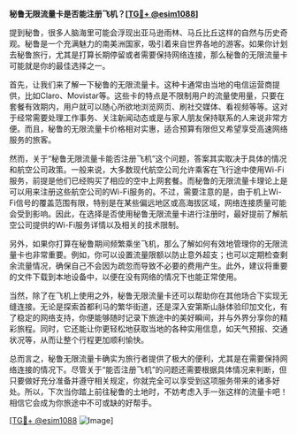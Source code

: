 **秘鲁无限流量卡是否能注册飞机？[[TG💪+ @esim1088](https://t.me/s/esim1088)]**

提到秘鲁，很多人脑海里可能会浮现出亚马逊雨林、马丘比丘这样的自然与历史奇观。秘鲁是一个充满魅力的南美洲国家，吸引着来自世界各地的游客。如果你计划去秘鲁旅行，尤其是打算长期停留或者需要保持网络连接，那么秘鲁的无限流量卡可能就是你的最佳选择之一。

首先，让我们来了解一下秘鲁的无限流量卡。这种卡通常由当地的电信运营商提供，比如Claro、Movistar等。这些卡的特点是不限制用户的流量使用量，只要在套餐有效期内，用户就可以随心所欲地浏览网页、刷社交媒体、看视频等等。这对于经常需要处理工作事务、关注新闻动态或是与家人朋友保持联系的人来说非常方便。而且，秘鲁的无限流量卡价格相对实惠，适合预算有限但又希望享受高速网络服务的旅客。

然而，关于“秘鲁无限流量卡能否注册飞机”这个问题，答案其实取决于具体的情况和航空公司政策。一般来说，大多数现代航空公司允许乘客在飞行途中使用Wi-Fi服务，前提是他们已经购买了相应的空中上网套餐。而秘鲁的无限流量卡理论上是可以用来注册这些航空公司的Wi-Fi服务的。不过，需要注意的是，由于机上Wi-Fi信号的覆盖范围有限，特别是在某些偏远地区或高海拔区域，网络连接质量可能会受到影响。因此，在选择是否使用秘鲁无限流量卡进行注册时，最好提前了解航空公司提供的Wi-Fi服务详情以及相关的技术限制。

另外，如果你打算在秘鲁期间频繁乘坐飞机，那么了解如何有效地管理你的无限流量卡也非常重要。例如，你可以设置流量限额以防止意外超支；也可以定期检查剩余流量情况，确保自己不会因为疏忽而导致不必要的费用产生。此外，建议将重要的文件下载到本地设备中，以便在没有网络的情况下也能正常使用。

当然，除了在飞机上使用之外，秘鲁无限流量卡还可以帮助你在其他场合下实现无缝连接。无论是探索首都利马的繁华街道，还是深入安第斯山脉体验印加文化，有了稳定的网络支持，你便能够随时记录下旅途中的美好瞬间，并与外界分享你的精彩旅程。同时，它还能让你更轻松地获取当地的各种实用信息，如天气预报、交通状况等，从而让整个行程更加顺利愉快。

总而言之，秘鲁无限流量卡确实为旅行者提供了极大的便利，尤其是在需要保持网络连接的情况下。尽管关于“能否注册飞机”的问题还需要根据具体情况来判断，但只要做好充分准备并遵守相关规定，你就完全可以享受到这项服务带来的诸多好处。所以，下次当你踏上前往秘鲁的土地时，不妨考虑入手一张这样的流量卡吧！相信它会成为你旅途中不可或缺的好帮手。

[[TG💪+ @esim1088](https://t.me/s/esim1088) ![Image](https://i.postimg.cc/4NQfJmqS/Snipaste-2025-05-13-00-14-12.png)]
